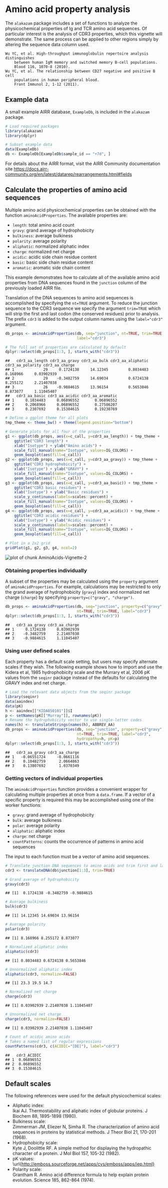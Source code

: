 # Amino acid property analysis

The `alakazam` package includes a set of functions to analyze the physicochemical 
properties of Ig and TCR amino acid sequences. Of particular interest is the analysis of 
CDR3 properties, which this vignette will demonstrate. The same process 
can be applied to other regions simply by altering the sequence data column used.

    Wu YC, et al. High-throughput immunoglobulin repertoire analysis distinguishes 
        between human IgM memory and switched memory B-cell populations. 
        Blood 116, 1070-8 (2010).
    Wu YC, et al. The relationship between CD27 negative and positive B cell 
        populations in human peripheral blood. 
        Front Immunol 2, 1-12 (2011).


## Example data

A small example AIRR database, `ExampleDb`, is included in the `alakazam` package.


```r
# Load required packages
library(alakazam)
library(dplyr)

# Subset example data
data(ExampleDb)
db <- ExampleDb[ExampleDb$sample_id == "+7d", ]
```

For details about the AIRR format, visit the AIRR Community documentation site https://docs.airr-community.org/en/latest/datarep/rearrangements.html#fields

## Calculate the properties of amino acid sequences

Multiple amino acid physicochemical properties can be obtained with the function 
`aminoAcidProperties`. The available properties are:

* `length`: total amino acid count
* `gravy`: grand average of hydrophobicity
* `bulkiness`: average bulkiness
* `polarity`: average polarity
* `aliphatic`: normalized aliphatic index
* `charge`: normalized net charge
* `acidic`: acidic side chain residue content
* `basic`: basic side chain residue content
* `aromatic`: aromatic side chain content

This example demonstrates how to calculate all of the available amino acid 
properties from DNA sequences found in the `junction` column of the previously loaded AIRR file.

Translation of the DNA sequences to amino acid sequences is accomplished by 
specifying the `nt=TRUE` argument. To reduce the junction sequence to the CDR3 
sequence we specify the argument `trim=TRUE` which will strip the first and last
codon (the conserved residues) prior to analysis. The prefix `cdr3` is added
to the output column names using the `label="cdr3"` argument.


```r
db_props <- aminoAcidProperties(db, seq="junction", nt=TRUE, trim=TRUE, 
                                label="cdr3")

# The full set of properties are calculated by default
dplyr::select(db_props[1:3, ], starts_with("cdr3"))
```

```
##   cdr3_aa_length cdr3_aa_gravy cdr3_aa_bulk cdr3_aa_aliphatic cdr3_aa_polarity cdr3_aa_charge
## 1             29     0.1724138     14.12345         0.8034483         8.168966     0.03902939
## 2             29    -0.3482759     14.69034         0.6724138         8.255172     2.21407038
## 3             26    -0.9884615     13.96154         0.5653846         8.873077     1.11045407
##   cdr3_aa_basic cdr3_aa_acidic cdr3_aa_aromatic
## 1     0.1034483     0.06896552       0.06896552
## 2     0.2068966     0.06896552       0.27586207
## 3     0.2307692     0.15384615       0.19230769
```

```r
# Define a ggplot theme for all plots
tmp_theme <- theme_bw() + theme(legend.position="bottom")

# Generate plots for all four of the properties
g1 <- ggplot(db_props, aes(x=c_call, y=cdr3_aa_length)) + tmp_theme +
    ggtitle("CDR3 length") + 
    xlab("Isotype") + ylab("Amino acids") +
    scale_fill_manual(name="Isotype", values=IG_COLORS) +
    geom_boxplot(aes(fill=c_call))
g2 <- ggplot(db_props, aes(x=c_call, y=cdr3_aa_gravy)) + tmp_theme + 
    ggtitle("CDR3 hydrophobicity") + 
    xlab("Isotype") + ylab("GRAVY") +
    scale_fill_manual(name="Isotype", values=IG_COLORS) +
    geom_boxplot(aes(fill=c_call))
g3 <- ggplot(db_props, aes(x=c_call, y=cdr3_aa_basic)) + tmp_theme +
    ggtitle("CDR3 basic residues") + 
    xlab("Isotype") + ylab("Basic residues") +
    scale_y_continuous(labels=scales::percent) +
    scale_fill_manual(name="Isotype", values=IG_COLORS) +
    geom_boxplot(aes(fill=c_call))
g4 <- ggplot(db_props, aes(x=c_call, y=cdr3_aa_acidic)) + tmp_theme +
    ggtitle("CDR3 acidic residues") + 
    xlab("Isotype") + ylab("Acidic residues") +
    scale_y_continuous(labels=scales::percent) +
    scale_fill_manual(name="Isotype", values=IG_COLORS) +
    geom_boxplot(aes(fill=c_call))

# Plot in a 2x2 grid
gridPlot(g1, g2, g3, g4, ncol=2)
```

![plot of chunk AminoAcids-Vignette-2](figure/AminoAcids-Vignette-2-1.png)

### Obtaining properties individually

A subset of the properties may be calculated using the `property` argument of
`aminoAcidProperties`. For example, calculations may be restricted to only the 
grand average of hydrophobicity (`gravy`) index and normalized net charge 
(`charge`) by specifying `property=c("gravy", "charge")`. 


```r
db_props <- aminoAcidProperties(db, seq="junction", property=c("gravy", "charge"),
                                nt=TRUE, trim=TRUE, label="cdr3")
dplyr::select(db_props[1:3, ], starts_with("cdr3"))
```

```
##   cdr3_aa_gravy cdr3_aa_charge
## 1     0.1724138     0.03902939
## 2    -0.3482759     2.21407038
## 3    -0.9884615     1.11045407
```

### Using user defined scales

Each property has a default scale setting, but users may specify alternate scales 
if they wish. The following example shows how to import and use the
Kidera et al, 1985 hydrophobicity scale and the Murrary et al, 2006 pK values from 
the `seqinr` package instead of the defaults for calculating the GRAVY index and 
net charge.


```r
# Load the relevant data objects from the seqinr package
library(seqinr)
data(aaindex)
data(pK)
h <- aaindex[["KIDA850101"]]$I
p <- setNames(pK[["Murray"]], rownames(pK))
# Rename the hydrophobicity vector to use single-letter codes
names(h) <- translateStrings(names(h), ABBREV_AA)
db_props <- aminoAcidProperties(db, seq="junction", property=c("gravy", "charge"), 
                                nt=TRUE, trim=TRUE, label="cdr3", 
                                hydropathy=h, pK=p)
dplyr::select(db_props[1:3, ], starts_with("cdr3"))
```

```
##   cdr3_aa_gravy cdr3_aa_charge
## 1   -0.06551724     -0.0661116
## 2    0.10482759      2.0664863
## 3    0.13807692      1.0370349
```

### Getting vectors of individual properties

The `aminoAcidProperties` function provides a convenient wrapper for calculating
multiple properties at once from a `data.frame`. If a vector of a specific property is
required this may be accomplished using one of the worker functions:

* `gravy`: grand average of hydrophobicity
* `bulk`: average bulkiness
* `polar`: average polarity
* `aliphatic`: aliphatic index
* `charge`: net charge
* `countPatterns`: counts the occurrence of patterns in amino acid sequences

The input to each function must be a vector of amino acid sequences.


```r
# Translate junction DNA sequences to amino acids and trim first and last codons
cdr3 <- translateDNA(db$junction[1:3], trim=TRUE)

# Grand average of hydrophobicity
gravy(cdr3)
```

```
## [1]  0.1724138 -0.3482759 -0.9884615
```

```r
# Average bulkiness
bulk(cdr3)
```

```
## [1] 14.12345 14.69034 13.96154
```

```r
# Average polarity
polar(cdr3)
```

```
## [1] 8.168966 8.255172 8.873077
```

```r
# Normalized aliphatic index
aliphatic(cdr3)
```

```
## [1] 0.8034483 0.6724138 0.5653846
```

```r
# Unnormalized aliphatic index
aliphatic(cdr3, normalize=FALSE)
```

```
## [1] 23.3 19.5 14.7
```

```r
# Normalized net charge
charge(cdr3)
```

```
## [1] 0.03902939 2.21407038 1.11045407
```

```r
# Unnormalized net charge
charge(cdr3, normalize=FALSE)
```

```
## [1] 0.03902939 2.21407038 1.11045407
```

```r
# Count of acidic amino acids
# Takes a named list of regular expressions
countPatterns(cdr3, c(ACIDIC="[DE]"), label="cdr3")
```

```
##   cdr3_ACIDIC
## 1  0.06896552
## 2  0.06896552
## 3  0.15384615
```

## Default scales

The following references were used for the default physicochemical scales:

* Aliphatic index:  
  Ikai AJ. Thermostability and aliphatic index of globular proteins. 
        J Biochem 88, 1895-1898 (1980).
* Bulkiness scale:  
  Zimmerman JM, Eliezer N, Simha R. The characterization of amino acid sequences 
    in proteins by statistical methods. 
    J Theor Biol 21, 170-201 (1968).
* Hydrophobicity scale:  
  Kyte J, Doolittle RF. A simple method for displaying the hydropathic character 
    of a protein.
    J Mol Biol 157, 105-32 (1982).
* pK values:  
  \url{http://emboss.sourceforge.net/apps/cvs/emboss/apps/iep.html}
* Polarity scale:  
  Grantham R. Amino acid difference formula to help explain protein evolution. 
    Science 185, 862-864 (1974).
